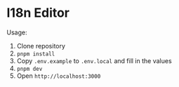 # I18n Editor

Usage:

1. Clone repository
2. `pnpm install`
3. Copy `.env.example` to `.env.local` and fill in the values
4. `pnpm dev`
5. Open `http://localhost:3000`
